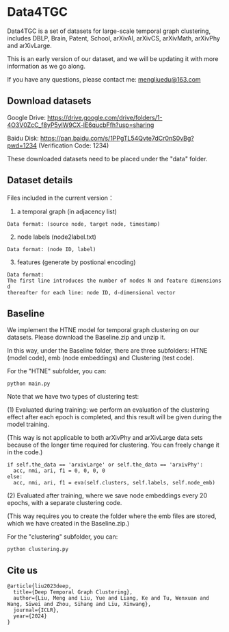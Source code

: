 # Data4TGC

Data4TGC is a set of datasets for large-scale temporal graph clustering, includes DBLP, Brain, Patent, School, arXivAI, arXivCS, arXivMath, arXivPhy and arXivLarge.

This is an early version of our dataset, and we will be updating it with more information as we go along.

If you have any questions, please contact me: mengliuedu@163.com

## Download datasets

Google Drive: https://drive.google.com/drive/folders/1-4O3V0ZcC_f8yP5ylW9CX-lE6qucbFfh?usp=sharing

Baidu Disk: https://pan.baidu.com/s/1PPgTL54Qvte7dCr0nS0vBg?pwd=1234    (Verification Code: 1234)

These downloaded datasets need to be placed under the "data" folder.

## Dataset details

Files included in the current version：

1. a temporal graph (in adjacency list)

```
Data format: (source node, target node, timestamp)
```

2. node labels (node2label.txt)

```
Data format: (node ID, label)
```

3. features (generate by postional encoding)

```
Data format: 
The first line introduces the number of nodes N and feature dimensions d
thereafter for each line: node ID, d-dimensional vector
```

## Baseline

We implement the HTNE model for temporal graph clustering on our datasets. Please download the Baseline.zip and unzip it.

In this way, under the Baseline folder, there are three subfolders: HTNE (model code), emb (node embeddings) and Clustering (test code).

For the "HTNE" subfolder, you can:

```
python main.py
```

Note that we have two types of clustering test:

(1) Evaluated during training: we perform an evaluation of the clustering effect after each epoch is completed, and this result will be given during the model training.

(This way is not applicable to both arXivPhy and arXivLarge data sets because of the longer time required for clustering. You can freely change it in the code.)

```
if self.the_data == 'arxivLarge' or self.the_data == 'arxivPhy':
  acc, nmi, ari, f1 = 0, 0, 0, 0
else:
  acc, nmi, ari, f1 = eva(self.clusters, self.labels, self.node_emb)
```

(2) Evaluated after training, where we save node embeddings every 20 epochs, with a separate clustering code.

(This way requires you to create the folder where the emb files are stored, which we have created in the Baseline.zip.)

For the "clustering" subfolder, you can:

```
python clustering.py
```

## Cite us

```
@article{liu2023deep,
  title={Deep Temporal Graph Clustering},
  author={Liu, Meng and Liu, Yue and Liang, Ke and Tu, Wenxuan and Wang, Siwei and Zhou, Sihang and Liu, Xinwang},
  journal={ICLR},
  year={2024}
}
```

